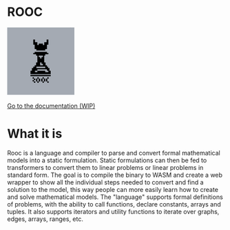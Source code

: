 # ROOC
<img src='https://github.com/Specy/rooc/blob/main/logo-original.png' width='156px'/>

[Go to the documentation (WIP)](https://github.com/Specy/rooc/wiki/ROOC-%E2%80%90-Documentation)

# What it is
Rooc is a language and compiler to parse and convert formal mathematical models into a static formulation. Static formulations can then be fed to transformers to convert them to linear problems or linear problems in standard form.
The goal is to compile the binary to WASM and create a web wrapper to show all the individual steps needed to convert and find a solution to the model, this way people can more easily learn how to create and solve mathematical models.
The "language" supports formal definitions of problems, with the ability to call functions, declare constants, arrays and tuples. It also supports iterators and utility functions to iterate over graphs, edges, arrays, ranges, etc.
